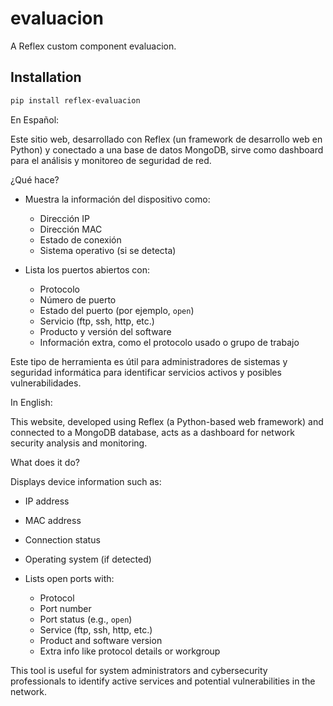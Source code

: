 # evaluacion

A Reflex custom component evaluacion.

## Installation

```bash
pip install reflex-evaluacion

```

 En Español:

Este sitio web, desarrollado con Reflex (un framework de desarrollo web en Python) y conectado a una base de datos MongoDB, sirve como dashboard para el análisis y monitoreo de seguridad de red.

 ¿Qué hace?

* Muestra la información del dispositivo como:

  * Dirección IP
  * Dirección MAC
  * Estado de conexión
  * Sistema operativo (si se detecta)
* Lista los puertos abiertos con:

  * Protocolo
  * Número de puerto
  * Estado del puerto (por ejemplo, `open`)
  * Servicio (ftp, ssh, http, etc.)
  * Producto y versión del software
  * Información extra, como el protocolo usado o grupo de trabajo

Este tipo de herramienta es útil para administradores de sistemas y seguridad informática para identificar servicios activos y posibles vulnerabilidades.

 In English:

This website, developed using Reflex (a Python-based web framework) and connected to a MongoDB database, acts as a dashboard for network security analysis and monitoring.

 What does it do?

 Displays device information such as:

  * IP address
  * MAC address
  * Connection status
  * Operating system (if detected)
* Lists open ports with:

  * Protocol
  * Port number
  * Port status (e.g., `open`)
  * Service (ftp, ssh, http, etc.)
  * Product and software version
  * Extra info like protocol details or workgroup

This tool is useful for system administrators and cybersecurity professionals to identify active services and potential vulnerabilities in the network.




